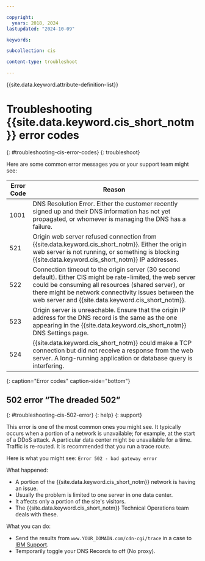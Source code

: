 ```yaml
---

copyright:
  years: 2018, 2024
lastupdated: "2024-10-09"

keywords:

subcollection: cis

content-type: troubleshoot

---
```


{{site.data.keyword.attribute-definition-list}}

# Troubleshooting {{site.data.keyword.cis_short_notm}} error codes
{: #troubleshooting-cis-error-codes}
{: troubleshoot}

Here are some common error messages you or your support team might see:

| Error Code | Reason |
| ------------- | ------------- |
| 1001 | DNS Resolution Error. Either the customer recently signed up and their DNS information has not yet propagated, or whomever is managing the DNS has a failure. |
| 521 | Origin web server refused connection from {{site.data.keyword.cis_short_notm}}. Either the origin web server is not running, or something is blocking {{site.data.keyword.cis_short_notm}} IP addresses. |
| 522 | Connection timeout to the origin server (30 second default). Either CIS might be rate-limited, the web server could be consuming all resources (shared server), or there might be network connectivity issues between the web server and {{site.data.keyword.cis_short_notm}}. |
| 523 | Origin server is unreachable. Ensure that the origin IP address for the DNS record is the same as the one appearing in the {{site.data.keyword.cis_short_notm}} DNS Settings page. |
| 524 | {{site.data.keyword.cis_short_notm}} could make a TCP connection but did not receive a response from the web server. A long-running application or database query is interfering. |
{: caption="Error codes" caption-side="bottom"}

## 502 error “The dreaded 502”
{: #troubleshooting-cis-502-error}
{: help}
{: support}

This error is one of the most common ones you might see. It typically occurs when a portion of a network is unavailable; for example, at the start of a DDoS attack. A particular data center might be unavailable for a time. Traffic is re-routed. It is recommended that you run a trace route.

Here is what you might see: `Error 502 - bad gateway error`

What happened:

* A portion of the {{site.data.keyword.cis_short_notm}} network is having an issue.
* Usually the problem is limited to one server in one data center.
* It affects only a portion of the site's visitors.
* The {{site.data.keyword.cis_short_notm}} Technical Operations team deals with these.

What you can do:

* Send the results from `www.YOUR_DOMAIN.com/cdn-cgi/trace` in a case to [IBM Support](/docs/get-support?topic=get-support-using-avatar).
* Temporarily toggle your DNS Records to off (No proxy).
